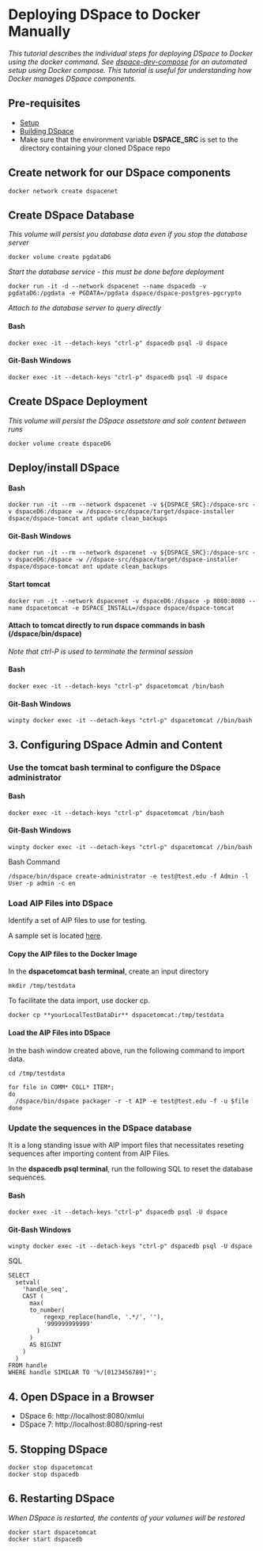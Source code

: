 # Deploying DSpace to Docker Manually
_This tutorial describes the individual steps for deploying DSpace to Docker using the docker command.  See [dspace-dev-compose](dspace-dev-compose) for an automated setup using Docker compose.  This tutorial is useful for understanding how Docker manages DSpace components._


## Pre-requisites
- [Setup](tutorialSetup.md)
- [Building DSpace](tutorialBuild.md)
- Make sure that the environment variable **DSPACE_SRC** is set to the directory containing your cloned DSpace repo

## Create network for our DSpace components

```
docker network create dspacenet
```

## Create DSpace Database
_This volume will persist you database data even if you stop the database server_

```
docker volume create pgdataD6
```

_Start the database service - this must be done before deployment_

```
docker run -it -d --network dspacenet --name dspacedb -v pgdataD6:/pgdata -e PGDATA=/pgdata dspace/dspace-postgres-pgcrypto
```

_Attach to the database server to query directly_

#### Bash
```
docker exec -it --detach-keys "ctrl-p" dspacedb psql -U dspace
```

#### Git-Bash Windows
```
docker exec -it --detach-keys "ctrl-p" dspacedb psql -U dspace
```

## Create DSpace Deployment
_This volume will persist the DSpace assetstore and solr content between runs_

```
docker volume create dspaceD6
```

## Deploy/install DSpace

#### Bash
```
docker run -it --rm --network dspacenet -v ${DSPACE_SRC}:/dspace-src -v dspaceD6:/dspace -w /dspace-src/dspace/target/dspace-installer dspace/dspace-tomcat ant update clean_backups
```

#### Git-Bash Windows
```
docker run -it --rm --network dspacenet -v ${DSPACE_SRC}:/dspace-src -v dspaceD6:/dspace -w //dspace-src/dspace/target/dspace-installer dspace/dspace-tomcat ant update clean_backups
```

#### Start tomcat

```
docker run -it --network dspacenet -v dspaceD6:/dspace -p 8080:8080 --name dspacetomcat -e DSPACE_INSTALL=/dspace dspace/dspace-tomcat
```

#### Attach to tomcat directly to run dspace commands in bash (/dspace/bin/dspace)
_Note that ctrl-P is used to terminate the terminal session_

#### Bash
```
docker exec -it --detach-keys "ctrl-p" dspacetomcat /bin/bash
```

#### Git-Bash Windows
```
winpty docker exec -it --detach-keys "ctrl-p" dspacetomcat //bin/bash
```

## 3. Configuring DSpace Admin and Content

### Use the tomcat bash terminal to configure the DSpace administrator

#### Bash
```
docker exec -it --detach-keys "ctrl-p" dspacetomcat /bin/bash
```

#### Git-Bash Windows
```
winpty docker exec -it --detach-keys "ctrl-p" dspacetomcat //bin/bash
```

Bash Command
```
/dspace/bin/dspace create-administrator -e test@test.edu -f Admin -l User -p admin -c en
```

### Load AIP Files into DSpace

Identify a set of AIP files to use for testing.

A sample set is located [here](https://github.com/DSpace-Labs/DSpace-codenvy/tree/master/TestData).

#### Copy the AIP files to the Docker Image

In the **dspacetomcat bash terminal**, create an input directory

```
mkdir /tmp/testdata
```

To facilitate the data import, use docker cp.
```
docker cp **yourLocalTestDataDir** dspacetomcat:/tmp/testdata
```

#### Load the AIP Files into DSpace

In the bash window created above, run the following command to import data.
```
cd /tmp/testdata
```

```
for file in COMM* COLL* ITEM*;
do
  /dspace/bin/dspace packager -r -t AIP -e test@test.edu -f -u $file
done
```

### Update the sequences in the DSpace database

It is a long standing issue with AIP import files that necessitates reseting sequences after importing content from AIP Files.

In the **dspacedb psql terminal**, run the following SQL to reset the database sequences.

#### Bash
```
docker exec -it --detach-keys "ctrl-p" dspacedb psql -U dspace
```

#### Git-Bash Windows
```
winpty docker exec -it --detach-keys "ctrl-p" dspacedb psql -U dspace
```

SQL
```
SELECT
  setval(
    'handle_seq',
    CAST (
      max(
      to_number(
          regexp_replace(handle, '.*/', ''),
          '999999999999'
        )
      )
      AS BIGINT
    )
  )
FROM handle
WHERE handle SIMILAR TO '%/[0123456789]*';
```

## 4. Open DSpace in a Browser
- DSpace 6: http://localhost:8080/xmlui
- DSpace 7: http://localhost:8080/spring-rest

## 5. Stopping DSpace

```
docker stop dspacetomcat
docker stop dspacedb
```

## 6. Restarting DSpace
_When DSpace is restarted, the contents of your volumes will be restored_

```
docker start dspacetomcat
docker start dspacedb
```
